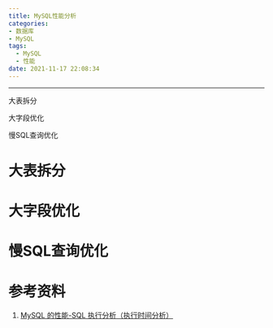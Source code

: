 ```yaml
---
title: MySQL性能分析
categories: 
- 数据库
- MySQL
tags:
  - MySQL
  - 性能
date: 2021-11-17 22:08:34
---
```


---

大表拆分

大字段优化

慢SQL查询优化



<!-- more -->

# 大表拆分



# 大字段优化



# 慢SQL查询优化



# 参考资料

1.  [MySQL 的性能-SQL 执行分析（执行时间分析）](https://codeantenna.com/a/dU0mR3qdj0#332_logqueriesnotusingindexes_117)